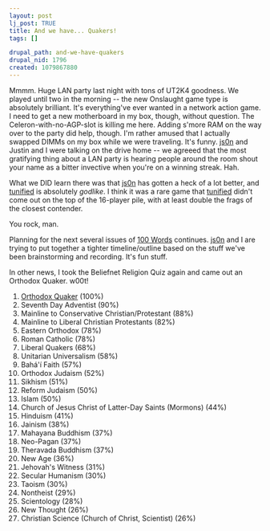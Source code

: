 ```yaml
--- 
layout: post
lj_post: TRUE
title: And we have... Quakers!
tags: []

drupal_path: and-we-have-quakers
drupal_nid: 1796
created: 1079867880
---
```

Mmmm. Huge LAN party last night with tons of UT2K4 goodness. We played until two in the morning -- the new Onslaught game type is absolutely brilliant. It's everything've ever wanted in a network action game. I need to get a new motherboard in my box, though, without question. The Celeron-with-no-AGP-slot is killing me here. Adding s'more RAM on the way over to the party did help, though. I'm rather amused that I actually swapped DIMMs on my box while we were traveling. It's funny. <a href="http://js0n.livejournal.com">js0n</a> and Justin and I were talking on the drive home -- we agreeed that  the most gratifying thing about a LAN party is hearing people around the room shout your name as a bitter invective when you're on a winning streak. Hah.

What we DID learn there was that <a href="http://js0n.livejournal.com">js0n</a> has gotten a heck of a lot better, and <a href="http://tunified.livejournal.com">tunified</a> is absolutely <i>godlike</i>. I think it was a rare game that <a href="http://tunified.livejournal.com">tunified</a> didn't come out on the top of the 16-player pile, with at least double the frags of the closest contender.

You rock, man.

Planning for the next several issues of <a href="http://www.havana-mod.com/100-1/" target="_blank">100 Words</a> continues. <a href="http://js0n.livejournal.com">js0n</a> and I are trying to put together a tighter timeline/outline based on the stuff we've been brainstorming and recording. It's fun stuff.

In other news, I took the Beliefnet Religion Quiz again and came out an Orthodox Quaker. w00t!

<lj-cut text="See the results"><ol>
<li> <a href="http://www.beliefnet.com/story/80/story_8037_1.html" target="_blank">Orthodox Quaker</a> (100%) </li>
<li> Seventh Day Adventist (90%) </li>
<li> Mainline to Conservative Christian/Protestant (88%) </li>
<li> Mainline to Liberal Christian Protestants (82%) </li>
<li> Eastern Orthodox (78%) </li>
<li> Roman Catholic (78%) </li>
<li> Liberal Quakers (68%) </li>
<li> Unitarian Universalism (58%) </li>
<li> Bahá'í Faith (57%) </li>
<li> Orthodox Judaism (52%) </li>
<li> Sikhism (51%) </li>
<li> Reform Judaism (50%) </li>
<li> Islam (50%) </li>
<li> Church of Jesus Christ of Latter-Day Saints (Mormons) (44%) </li>
<li> Hinduism (41%) </li>
<li> Jainism (38%) </li>
<li> Mahayana Buddhism (37%) </li>
<li> Neo-Pagan (37%) </li>
<li> Theravada Buddhism (37%) </li>
<li> New Age (36%) </li>
<li> Jehovah's Witness (31%) </li>
<li> Secular Humanism (30%) </li>
<li> Taoism (30%) </li>
<li> Nontheist (29%) </li>
<li> Scientology (28%) </li>
<li> New Thought (26%) </li>
<li> Christian Science (Church of Christ, Scientist) (26%) </li>
</ol>
